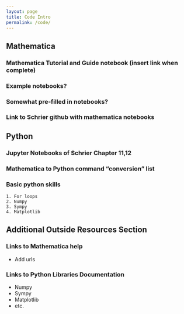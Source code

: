 ```yaml
---
layout: page
title: Code Intro
permalink: /code/
---
```


## Mathematica  
### Mathematica Tutorial and Guide notebook (insert link when complete)
### Example notebooks?
### Somewhat pre-filled in notebooks?
### Link to Schrier github with mathematica notebooks



## Python
### Jupyter Notebooks of Schrier Chapter 11,12
### Mathematica to Python command “conversion” list
### Basic python skills
    1. For loops
    2. Numpy
    3. Sympy
    4. Matplotlib


## Additional Outside Resources Section
### Links to Mathematica help
  - Add urls
### Links to Python Libraries Documentation
  - Numpy
  - Sympy
  - Matplotlib
  - etc.
